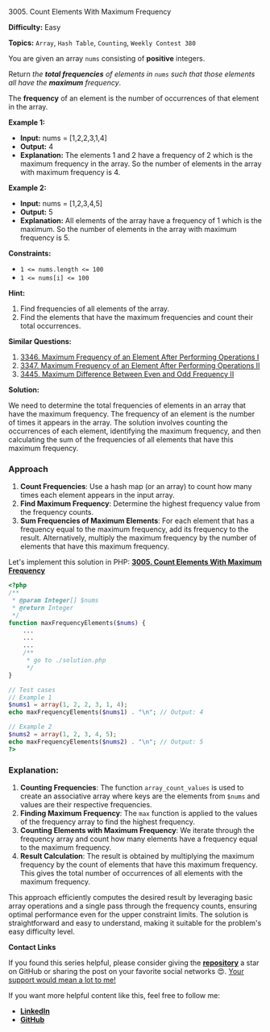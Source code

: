 3005\. Count Elements With Maximum Frequency

**Difficulty:** Easy

**Topics:** `Array`, `Hash Table`, `Counting`, `Weekly Contest 380`

You are given an array `nums` consisting of **positive** integers.

Return _the **total frequencies** of elements in `nums` such that those elements all have the **maximum** frequency_.

The **frequency** of an element is the number of occurrences of that element in the array.

**Example 1:**

- **Input:** nums = [1,2,2,3,1,4]
- **Output:** 4
- **Explanation:** The elements 1 and 2 have a frequency of 2 which is the maximum frequency in the array.
  So the number of elements in the array with maximum frequency is 4.

**Example 2:**

- **Input:** nums = [1,2,3,4,5]
- **Output:** 5
- **Explanation:** All elements of the array have a frequency of 1 which is the maximum.
  So the number of elements in the array with maximum frequency is 5.

**Constraints:**

- `1 <= nums.length <= 100`
- `1 <= nums[i] <= 100`



**Hint:**
1. Find frequencies of all elements of the array.
2. Find the elements that have the maximum frequencies and count their total occurrences.


**Similar Questions:**
1. [3346. Maximum Frequency of an Element After Performing Operations I](https://github.com/mah-shamim/leet-code-in-php/tree/main/algorithms/003346-maximum-frequency-of-an-element-after-performing-operations-i)
2. [3347. Maximum Frequency of an Element After Performing Operations II](https://github.com/mah-shamim/leet-code-in-php/tree/main/algorithms/003347-maximum-frequency-of-an-element-after-performing-operations-ii)
3. [3445. Maximum Difference Between Even and Odd Frequency II](https://github.com/mah-shamim/leet-code-in-php/tree/main/algorithms/003445-maximum-difference-between-even-and-odd-frequency-ii)






**Solution:**

We need to determine the total frequencies of elements in an array that have the maximum frequency. The frequency of an element is the number of times it appears in the array. The solution involves counting the occurrences of each element, identifying the maximum frequency, and then calculating the sum of the frequencies of all elements that have this maximum frequency.

### Approach
1. **Count Frequencies**: Use a hash map (or an array) to count how many times each element appears in the input array.
2. **Find Maximum Frequency**: Determine the highest frequency value from the frequency counts.
3. **Sum Frequencies of Maximum Elements**: For each element that has a frequency equal to the maximum frequency, add its frequency to the result. Alternatively, multiply the maximum frequency by the number of elements that have this maximum frequency.

Let's implement this solution in PHP: **[3005. Count Elements With Maximum Frequency](https://github.com/mah-shamim/leet-code-in-php/tree/main/algorithms/003005-count-elements-with-maximum-frequency/solution.php)**

```php
<?php
/**
 * @param Integer[] $nums
 * @return Integer
 */
function maxFrequencyElements($nums) {
    ...
    ...
    ...
    /**
     * go to ./solution.php
     */
}

// Test cases
// Example 1
$nums1 = array(1, 2, 2, 3, 1, 4);
echo maxFrequencyElements($nums1) . "\n"; // Output: 4

// Example 2
$nums2 = array(1, 2, 3, 4, 5);
echo maxFrequencyElements($nums2) . "\n"; // Output: 5
?>
```

### Explanation:

1. **Counting Frequencies**: The function `array_count_values` is used to create an associative array where keys are the elements from `$nums` and values are their respective frequencies.
2. **Finding Maximum Frequency**: The `max` function is applied to the values of the frequency array to find the highest frequency.
3. **Counting Elements with Maximum Frequency**: We iterate through the frequency array and count how many elements have a frequency equal to the maximum frequency.
4. **Result Calculation**: The result is obtained by multiplying the maximum frequency by the count of elements that have this maximum frequency. This gives the total number of occurrences of all elements with the maximum frequency.

This approach efficiently computes the desired result by leveraging basic array operations and a single pass through the frequency counts, ensuring optimal performance even for the upper constraint limits. The solution is straightforward and easy to understand, making it suitable for the problem's easy difficulty level.

**Contact Links**

If you found this series helpful, please consider giving the **[repository](https://github.com/mah-shamim/leet-code-in-php)** a star on GitHub or sharing the post on your favorite social networks 😍. [Your support would mean a lot to me!](https://jackaltimer.com/hzk8jsphf8?key=5ba736283dafd7f94a84865e3cc3d775)

If you want more helpful content like this, feel free to follow me:

- **[LinkedIn](https://www.linkedin.com/in/arifulhaque/)**
- **[GitHub](https://github.com/mah-shamim)**